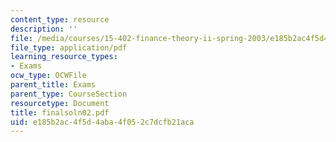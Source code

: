 ```yaml
---
content_type: resource
description: ''
file: /media/courses/15-402-finance-theory-ii-spring-2003/e185b2ac4f5d4aba4f052c7dcfb21aca_finalsoln02.pdf
file_type: application/pdf
learning_resource_types:
- Exams
ocw_type: OCWFile
parent_title: Exams
parent_type: CourseSection
resourcetype: Document
title: finalsoln02.pdf
uid: e185b2ac-4f5d-4aba-4f05-2c7dcfb21aca
---
```

